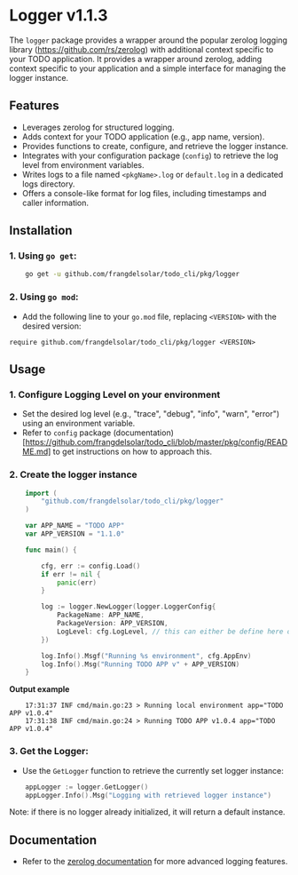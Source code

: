 # Logger v1.1.3

The `logger` package provides a wrapper around the popular zerolog logging library (https://github.com/rs/zerolog) with additional context specific to your TODO application. It provides a wrapper around zerolog, adding context specific to your application and a simple interface for managing the logger instance.

## Features

-   Leverages zerolog for structured logging.
-   Adds context for your TODO application (e.g., app name, version).
-   Provides functions to create, configure, and retrieve the logger instance.
-   Integrates with your configuration package (`config`) to retrieve the log level from environment variables.
-   Writes logs to a file named `<pkgName>.log` or `default.log` in a dedicated logs directory.
-   Offers a console-like format for log files, including timestamps and caller information.

## Installation

### 1. Using `go get`:

```bash
    go get -u github.com/frangdelsolar/todo_cli/pkg/logger
```

### 2. Using `go mod`:

-   Add the following line to your `go.mod` file, replacing `<VERSION>` with the desired version:

```
require github.com/frangdelsolar/todo_cli/pkg/logger <VERSION>
```

## Usage

### 1. Configure Logging Level on your environment

-   Set the desired log level (e.g., "trace", "debug", "info", "warn", "error") using an environment variable.
-   Refer to `config` package (documentation)[https://github.com/frangdelsolar/todo_cli/blob/master/pkg/config/README.md] to get instructions on how to approach this.

### 2. Create the logger instance

```go
    import (
        "github.com/frangdelsolar/todo_cli/pkg/logger"
    )

    var APP_NAME = "TODO APP"
    var APP_VERSION = "1.1.0"

    func main() {

        cfg, err := config.Load()
        if err != nil {
            panic(err)
        }

        log := logger.NewLogger(logger.LoggerConfig{
            PackageName: APP_NAME,
            PackageVersion: APP_VERSION,
            LogLevel: cfg.LogLevel, // this can either be define here or in the env file.
        })

        log.Info().Msgf("Running %s environment", cfg.AppEnv)
        log.Info().Msg("Running TODO APP v" + APP_VERSION)
    }
```

**Output example**

```shell
    17:31:37 INF cmd/main.go:23 > Running local environment app="TODO APP v1.0.4"
    17:31:38 INF cmd/main.go:24 > Running TODO APP v1.0.4 app="TODO APP v1.0.4"
```

### 3. Get the Logger:

-   Use the `GetLogger` function to retrieve the currently set logger instance:

```go
    appLogger := logger.GetLogger()
    appLogger.Info().Msg("Logging with retrieved logger instance")
```
Note: if there is no logger already initialized, it will return a default instance.

## Documentation

-   Refer to the [zerolog documentation](https://github.com/rs/zerolog) for more advanced logging features.
